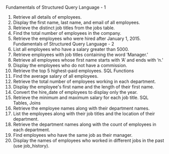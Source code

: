 Fundamentals of Structured Query Language - 1
1. Retrieve all details of employees.
2. Display the first name, last name, and email of all employees.
3. Retrieve the distinct job titles from the jobs table.
4. Find the total number of employees in the company.
5. Retrieve the employees who were hired after January 1, 2015.
Fundamentals of Structured Query Language - 2
6. List all employees who have a salary greater than 5000.
7. Retrieve employees with job titles containing the word ‘Manager.’
8. Retrieve all employees whose first name starts with ‘A’ and ends with ‘n.’
9. Display the employees who do not have a commission.
10. Retrieve the top 5 highest-paid employees.
SQL Functions
11. Find the average salary of all employees.
12. Retrieve the total number of employees working in each department.
13. Display the employee's first name and the length of their first name.
14. Convert the hire_date of employees to display only the year.
15. Retrieve the minimum and maximum salary for each job title.
SQL Tables, Joins
16. Retrieve the employee names along with their department names.
17. List the employees along with their job titles and the location of their department.
18. Retrieve the department names along with the count of employees in each department.
19. Find employees who have the same job as their manager.
20. Display the names of employees who worked in different jobs in the past (use
job_history). 
